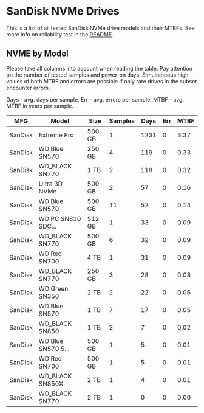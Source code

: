 SanDisk NVMe Drives
===================

This is a list of all tested SanDisk NVMe drive models and their MTBFs. See more
info on reliability test in the [README](https://github.com/bsdhw/SMART).

NVME by Model
------------

Please take all columns into account when reading the table. Pay attention on the
number of tested samples and power-on days. Simultaneous high values of both MTBF
and errors are possible if only rare drives in the subset encounter errors.

Days - avg. days per sample,
Err  - avg. errors per sample,
MTBF - avg. MTBF in years per sample.

| MFG       | Model              | Size   | Samples | Days  | Err   | MTBF |
|-----------|--------------------|--------|---------|-------|-------|------|
| SanDisk   | Extreme Pro        | 500 GB | 1       | 1231  | 0     | 3.37   |
| SanDisk   | WD Blue SN570      | 250 GB | 4       | 119   | 0     | 0.33   |
| SanDisk   | WD_BLACK SN770     | 1 TB   | 2       | 118   | 0     | 0.32   |
| SanDisk   | Ultra 3D NVMe      | 500 GB | 2       | 57    | 0     | 0.16   |
| SanDisk   | WD Blue SN570      | 500 GB | 11      | 52    | 0     | 0.14   |
| SanDisk   | WD PC SN810 SDC... | 512 GB | 1       | 33    | 0     | 0.09   |
| SanDisk   | WD_BLACK SN770     | 500 GB | 6       | 32    | 0     | 0.09   |
| SanDisk   | WD Red SN700       | 4 TB   | 1       | 31    | 0     | 0.09   |
| SanDisk   | WD_BLACK SN770     | 250 GB | 3       | 28    | 0     | 0.08   |
| SanDisk   | WD Green SN350     | 2 TB   | 2       | 22    | 0     | 0.06   |
| SanDisk   | WD Blue SN570      | 1 TB   | 7       | 17    | 0     | 0.05   |
| SanDisk   | WD_BLACK SN850     | 1 TB   | 2       | 7     | 0     | 0.02   |
| SanDisk   | WD Blue SN570 5... | 500 GB | 1       | 5     | 0     | 0.01   |
| SanDisk   | WD Red SN700       | 500 GB | 1       | 5     | 0     | 0.01   |
| SanDisk   | WD_BLACK SN850X    | 2 TB   | 1       | 4     | 0     | 0.01   |
| SanDisk   | WD_BLACK SN770     | 2 TB   | 1       | 0     | 0     | 0.00   |
